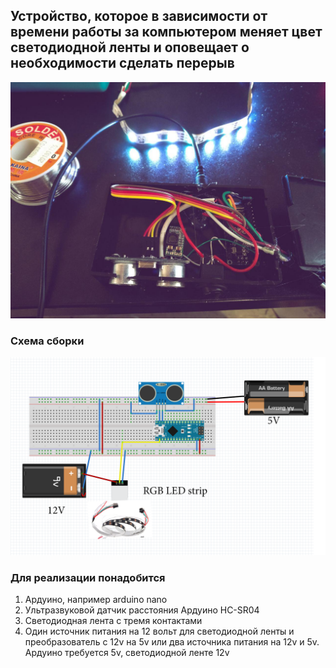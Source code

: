 ## Устройство, которое в зависимости от времени работы за компьютером меняет цвет светодиодной ленты и оповещает о необходимости сделать перерыв
![PROJECT_PHOTO](https://github.com/mitrm/arduinoWorkTime/blob/master/image/example.jpg)

### Схема сборки
![PROJECT_PHOTO](https://github.com/mitrm/arduinoWorkTime/blob/master/image/scheme.png) 


### Для реализации понадобится
1. Ардуино, например arduino nano
2. Ультразвуковой датчик расстояния Ардуино HC-SR04
3. Светодиодная лента с тремя контактами
4. Один источник питания на 12 вольт для светодиодной ленты и преобразователь с 12v на 5v или два источника питания на 12v и 5v. Ардуино требуется 5v, светодиодной ленте 12v  
